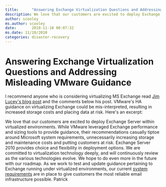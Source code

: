 ```yaml
---
title:      "Answering Exchange Virtualization Questions and Addressing Misleading VMware Guidance"
description: We love that our customers are excited to deploy Exchange Server within virtualized environments.
author: scooley
ms.author: scooley
date:       2010-11-10 00:07:32
ms.date: 11/10/2010
categories: disaster-recovery
---
```

# Answering Exchange Virtualization Questions and Addressing Misleading VMware Guidance

I recommend anyone who is considering virtualizing MS Exchange read [Jim Lucey's blog post](http://msexchangeteam.com/archive/2010/11/09/456851.aspx) and the comments below his post. VMware's HA guidance on virtualizing Exchange could be mis-interpreted, resulting in increased storage costs and placing data at risk. Here's an excerpt: 

We love that our customers are excited to deploy Exchange Server within virtualized environments. While VMware leveraged Exchange performance and sizing tools to provide guidance, their recommendations casually tiptoe around Microsoft system requirements, unnecessarily increasing storage and maintenance costs and putting customers at risk. Exchange Server 2010 provides choice and flexibility in deployment options. We are committed to virtualization technology deeply, and will continuously review as the various technologies evolve. We hope to do even more in the future with our roadmap. As we work to test and update guidance pertaining to Exchange running under virtualized environments, our current [system requirements](https://technet.microsoft.com/library/aa996719.aspx "Go to 'Exchange 2010 System Requirements' on TechNet") are in place to give customers the most reliable email infrastructure possible. Patrick
